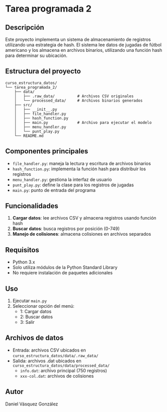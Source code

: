 # Tarea programada 2

## Descripción
Este proyecto implementa un sistema de almacenamiento de registros utilizando una estrategia de hash. El sistema lee datos de jugadas de fútbol americano y los almacena en archivos binarios, utilizando una función hash para determinar su ubicación.

## Estructura del proyecto
```
curso_estructura_datos/
└── tarea_programada_2/
    ├── data/
    │   ├── .raw_data/          # Archivos CSV originales
    │   └── processed_data/     # Archivos binarios generados
    ├── src/
    │   ├── __init__.py
    │   ├── file_handler.py
    │   ├── hash_function.py
    │   ├── main.py             # Archivo para ejecutar el modelo
    │   ├── menu_handler.py
    │   └── punt_play.py
    └── README.md
```

## Componentes principales
- `file_handler.py`: maneja la lectura y escritura de archivos binarios
- `hash_function.py`: implementa la función hash para distribuir los registros
- `menu_handler.py`: gestiona la interfaz de usuario
- `punt_play.py`: define la clase para los registros de jugadas
- `main.py`: punto de entrada del programa

## Funcionalidades
1. **Cargar datos**: lee archivos CSV y almacena registros usando función hash
2. **Buscar datos**: busca registros por posición (0-749)
3. **Manejo de colisiones**: almacena colisiones en archivos separados

## Requisitos
- Python 3.x
- Solo utiliza módulos de la Python Standard Library
- No requiere instalación de paquetes adicionales

## Uso
1. Ejecutar `main.py`
2. Seleccionar opción del menú:
   - 1: Cargar datos
   - 2: Buscar datos
   - 3: Salir

## Archivos de datos
- Entrada: archivos CSV ubicados en `curso_estructura_datos/data/.raw_data/`
- Salida: archivos .dat ubicados en `curso_estructura_datos/data/processed_data/`
  - `info.dat`: archivo principal (750 registros)
  - `xxx-col.dat`: archivos de colisiones

## Autor
Daniel Vásquez González
